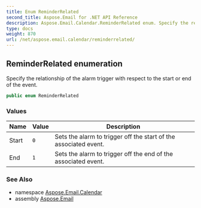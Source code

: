 ```yaml
---
title: Enum ReminderRelated
second_title: Aspose.Email for .NET API Reference
description: Aspose.Email.Calendar.ReminderRelated enum. Specify the relationship of the alarm trigger with respect to the start or end of the event
type: docs
weight: 870
url: /net/aspose.email.calendar/reminderrelated/
---
```

## ReminderRelated enumeration

Specify the relationship of the alarm trigger with respect to the start or end of the event.

```csharp
public enum ReminderRelated
```

### Values

| Name | Value | Description |
| --- | --- | --- |
| Start | `0` | Sets the alarm to trigger off the start of the associated event. |
| End | `1` | Sets the alarm to trigger off the end of the associated event. |

### See Also

* namespace [Aspose.Email.Calendar](../../aspose.email.calendar/)
* assembly [Aspose.Email](../../)


